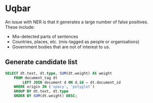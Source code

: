 # Uqbar

An issue with NER is that it generates a large number of false positives. These include:

* Mis-detected parts of sentences
* Countries, places, etc. (mis-tagged as people or organisations)
* Government bodies that are not of interest to us.

## Generate candidate list

```sql
SELECT dt.text, dt.type, SUM(dt.weight) AS weight
    FROM document_tag dt
        LEFT JOIN document d ON d.id = dt.document_id
    WHERE origin IN ('spacy', 'polyglot')
    GROUP BY dt.text, dt.type
    ORDER BY SUM(dt.weight) DESC;
```